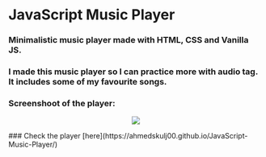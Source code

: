 # JavaScript Music Player
### Minimalistic music player made with HTML, CSS and Vanilla JS. 
### I made this music player so I can practice more with audio tag. It includes some of my favourite songs.
### Screenshoot of the player:
<p align="center">
  <img src="https://user-images.githubusercontent.com/66512187/118626514-3a57aa80-b7cb-11eb-9fde-16d67163c704.png">
</p>
### Check the player [here](https://ahmedskulj00.github.io/JavaScript-Music-Player/)

